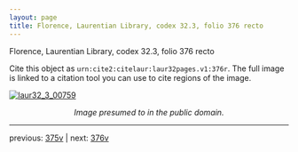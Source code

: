 ```yaml
---
layout: page
title: Florence, Laurentian Library, codex 32.3, folio 376 recto
---
```


Florence, Laurentian Library, codex 32.3, folio 376 recto

Cite this object as `urn:cite2:citelaur:laur32pages.v1:376r`.  The full image is linked to a citation tool you can use to cite regions of the image.

[![laur32_3_00759](http://www.homermultitext.org/iipsrv?IIIF=/project/homer/pyramidal/deepzoom/citelaur/laur32imgs/v1/laur32_3_00759.tif/full/800,/0/default.jpg)](http://www.homermultitext.org/ict2/?urn=urn:cite2:citelaur:laur32imgs.v1:laur32_3_00759) 

<p style="text-align: center; font-style: italic;">Image presumed to in the public domain.</p>

---

previous: [375v](../375v/) | next: [376v](../376v/)